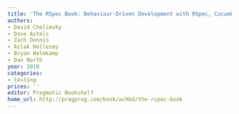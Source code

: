```yaml
---
title: 'The RSpec Book: Behaviour-Driven Development with RSpec, Cucumber, and Friends'
authors:
- David Chelimsky
- Dave Astels
- Zach Dennis
- Aslak Hellesøy
- Bryan Helmkamp
- Dan North
year: 2010
categories:
- testing
prices: ''
editor: Pragmatic Bookshelf
home_url: http://pragprog.com/book/achbd/the-rspec-book
---
```

